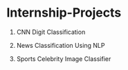 # Internship-Projects


1. CNN Digit Classification


2. News Classification Using NLP


3. Sports Celebrity Image Classifier
